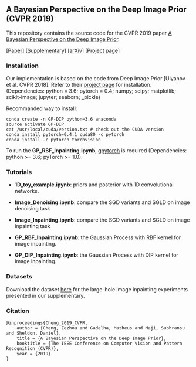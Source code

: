 ## A Bayesian Perspective on the Deep Image Prior (CVPR 2019)

This repository contains the source code for the CVPR 2019 paper <u>A Bayesian Perspective on the Deep Image Prior</u>. 

[[Paper]](https://people.cs.umass.edu/~zezhoucheng/gp-dip/gp-dip.pdf)  [[Supplementary]](https://people.cs.umass.edu/~zezhoucheng/gp-dip/gp-dip-supp.pdf) [[arXiv]]() [[Project page]](https://people.cs.umass.edu/~zezhoucheng/gp-dip/)  


### Installation

Our implementation is based on the code from Deep Image Prior [Ulyanov et al. CVPR 2018]. Refer to their [project page](https://github.com/DmitryUlyanov/deep-image-prior) for installation. (Dependencies: python = 3.6; pytorch = 0.4; numpy; 
scipy; matplotlib; scikit-image; jupyter; seaborn; \_pickle)

Recommanded way to install: 
```
conda create -n GP-DIP python=3.6 anaconda
source activate GP-DIP
cat /usr/local/cuda/version.txt # check out the CUDA version
conda install pytorch=0.4.1 cuda80 -c pytorch
conda install -c pytorch torchvision 
```

To run the **GP_RBF_Inpainting.ipynb**, [gpytorch](https://github.com/cornellius-gp/gpytorch) is required (Dependencies: python >= 3.6; pyTorch >= 1.0).

### Tutorials

* **1D_toy_example.ipynb**: priors and posterior with 1D convolutional networks.

* **Image_Denoising.ipynb**: compare the SGD variants and SGLD on image denoising task

* **Image_Inpainting.ipynb**: compare the SGD variants and SGLD on image inpainting task

* **GP_RBF_Inpainting.ipynb**: the Gaussian Process with RBF kernel for image inpainting.

* **GP_DIP_Inpainting.ipynb**: the Gaussian Process with DIP kernel for image inpainting.


### Datasets 

Download the dataset [here](https://www.dropbox.com/sh/etej8iipw4fa75g/AABAA84Ng-ZqmJHNAVN6Bi5pa?dl=0) for the large-hole image inpainting experiments presented in our supplementary.

### Citation

```
@inproceedings{Cheng_2019_CVPR,
	author = {Cheng, Zezhou and Gadelha, Matheus and Maji, Subhransu and Sheldon, Daniel},
	title = {A Bayesian Perspective on the Deep Image Prior},
	booktitle = {The IEEE Conference on Computer Vision and Pattern Recognition (CVPR)},
	year = {2019}
}
```
